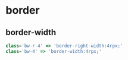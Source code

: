# border

## border-width
```js
class='bw-r-4' => 'border-right-width:4rpx;'
class='bw-4' => 'border-width:4rpx;'
```
